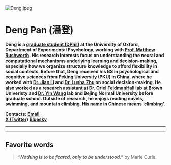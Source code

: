 ![Deng.jpeg](https://i.loli.net/2021/09/30/IQ1enLEGduXT6rU.jpg)

# **Deng Pan** (潘登)
**Deng is a [graduate student (DPhil)](https://www.psy.ox.ac.uk/people/deng-pan) at the University of Oxford, Department of Experimental Psychology, working with [Prof. Matthew Rushworth](https://www.psy.ox.ac.uk/team/matthew-rushworth). His research interests focus on understanding the neural and computational mechanisms underlying learning and decision-making, especially how we organize structure knowledge to afford flexibility in social contexts. Before that, Deng received his BS in psychological and cognitive sciences from Peking University (PKU) in China, where he worked with [Dr. Jian Li](https://jianlilab.github.io/members/) and [Dr. Lusha Zhu](https://www.lushazhu.com/people) on social decision-making. He also worked as a research assistant at [Dr. Oriel FeldmanHall](https://www.feldmanhalllab.com/people) lab at Brown Univeristy and [Dr. Yin Wang](http://mirrorneuronwang.com/?m=content&c=index&a=lists&catid=137) lab and Bejing Normal University before graduate school. Outside of research, he enjoys reading novels, swimming, and mountain climbing. His name in Chinese means ‘climbing’.**

**Contacts: 
[Email](mailto:deng.pan@psy.ox.ac.uk)       
[X (Twitter)](https://twitter.com/DengPan18) 
[Bluesky](https://bsky.app/profile/dengpan.bsky.social)**  
  

*** ***
*** ***


## Favorite words
> ***"Nothing is to be feared, only to be understood."*** by Marie Curie.
